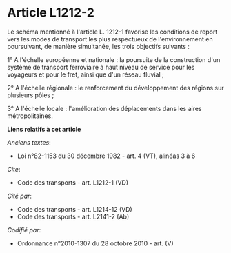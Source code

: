 # Article L1212-2

Le schéma mentionné à l'article L. 1212-1 favorise les conditions de report vers les modes de transport les plus respectueux
de l'environnement en poursuivant, de manière simultanée, les trois objectifs suivants : 

1° A l'échelle européenne et nationale : la poursuite de la construction d'un système de transport ferroviaire à haut niveau
de service pour les voyageurs et pour le fret, ainsi que d'un réseau fluvial ; 

2° A l'échelle régionale : le renforcement du développement des régions sur plusieurs pôles ; 

3° A l'échelle locale : l'amélioration des déplacements dans les aires métropolitaines.

**Liens relatifs à cet article**

_Anciens textes_:

  - Loi n°82-1153 du 30 décembre 1982 - art. 4 (VT), alinéas 3 à 6

_Cite_:

  - Code des transports - art. L1212-1 (VD)

_Cité par_:

  - Code des transports - art. L1214-12 (VD)
  - Code des transports - art. L2141-2 (Ab)

_Codifié par_:

  - Ordonnance n°2010-1307 du 28 octobre 2010 - art. (V)

